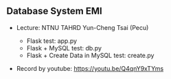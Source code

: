 ## Database System EMI

- Lecture: NTNU TAHRD Yun-Cheng Tsai (Pecu)

  - Flask test: app.py
  - Flask + MySQL test: db.py
  - Flask + Create Data in MySQL test: create.py
 * Record by youtube: https://youtu.be/Q4qnY9xTYms
